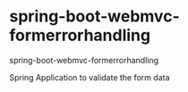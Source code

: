 # spring-boot-webmvc-formerrorhandling
spring-boot-webmvc-formerrorhandling


Spring Application to validate the form data
